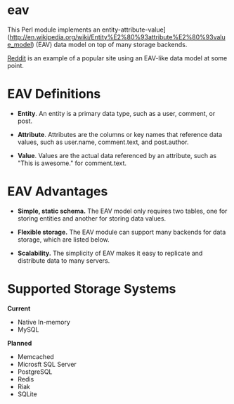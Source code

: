 eav
===

This Perl module implements an entity-attribute-value](http://en.wikipedia.org/wiki/Entity%E2%80%93attribute%E2%80%93value_model) (EAV) data model on top of many storage backends.

[Reddit](http://www.reddit.com/) is an example of a popular site using an EAV-like data model at some point.

EAV Definitions
===============

* **Entity**.  An entity is a primary data type, such as a user, comment, or post.

* **Attribute**.  Attributes are the columns or key names that reference data values,
such as user.name, comment.text, and post.author.

* **Value**.  Values are the actual data referenced by an attribute, such as "This is awesome." for comment.text.

EAV Advantages
==========

* **Simple, static schema.**  The EAV model only requires two tables, one for storing entities and another
for storing data values.

* **Flexible storage.**  The EAV module can support many backends for data storage, which are listed below.

* **Scalability.**  The simplicity of EAV makes it easy to replicate and distribute data to many servers.

Supported Storage Systems
=========================

**Current**
* Native In-memory
* MySQL

**Planned**
* Memcached
* Microsft SQL Server
* PostgreSQL
* Redis
* Riak
* SQLite









